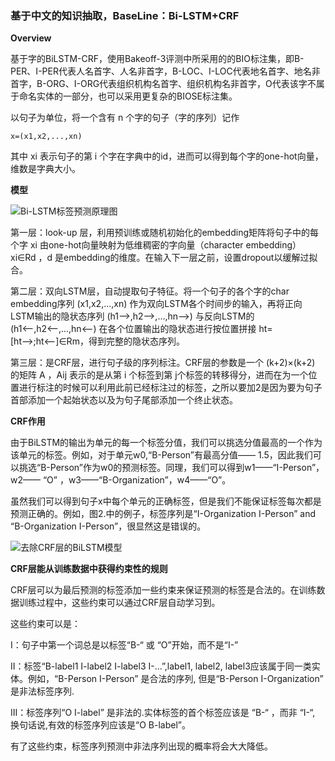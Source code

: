 ### **基于中文的知识抽取，BaseLine：Bi-LSTM+CRF**

**Overview**

基于字的BiLSTM-CRF，使用Bakeoff-3评测中所采用的的BIO标注集，即B-PER、I-PER代表人名首字、人名非首字，B-LOC、I-LOC代表地名首字、地名非首字，B-ORG、I-ORG代表组织机构名首字、组织机构名非首字，O代表该字不属于命名实体的一部分，也可以采用更复杂的BIOSE标注集。

以句子为单位，将一个含有 n 个字的句子（字的序列）记作
	  
`x=(x1,x2,...,xn)`

其中 xi 表示句子的第 i 个字在字典中的id，进而可以得到每个字的one-hot向量，维数是字典大小。

**模型**

![Bi-LSTM标签预测原理图](https://github.com/lvjianxin/Knowledge-extraction/blob/master/img-folder/webp.webp.jpg)


第一层：look-up 层，利用预训练或随机初始化的embedding矩阵将句子中的每个字 xi 由one-hot向量映射为低维稠密的字向量（character embedding）xi∈Rd ，d 是embedding的维度。在输入下一层之前，设置dropout以缓解过拟合。

第二层：双向LSTM层，自动提取句子特征。将一个句子的各个字的char embedding序列 (x1,x2,...,xn) 作为双向LSTM各个时间步的输入，再将正向LSTM输出的隐状态序列 (h1⟶,h2⟶,...,hn⟶) 与反向LSTM的 (h1⟵,h2⟵,...,hn⟵) 在各个位置输出的隐状态进行按位置拼接 ht=[ht⟶;ht⟵]∈Rm，得到完整的隐状态序列。

第三层：是CRF层，进行句子级的序列标注。CRF层的参数是一个 (k+2)×(k+2) 的矩阵 A ，Aij 表示的是从第 i 个标签到第 j个标签的转移得分，进而在为一个位置进行标注的时候可以利用此前已经标注过的标签，之所以要加2是因为要为句子首部添加一个起始状态以及为句子尾部添加一个终止状态。

**CRF作用**

由于BiLSTM的输出为单元的每一个标签分值，我们可以挑选分值最高的一个作为该单元的标签。例如，对于单元w0,“B-Person”有最高分值—— 1.5，因此我们可以挑选“B-Person”作为w0的预测标签。同理，我们可以得到w1——“I-Person”，w2—— “O” ，w3——“B-Organization”，w4——“O”。

虽然我们可以得到句子x中每个单元的正确标签，但是我们不能保证标签每次都是预测正确的。例如，图2.中的例子，标签序列是“I-Organization I-Person” and “B-Organization I-Person”，很显然这是错误的。

![去除CRF层的BiLSTM模型](https://github.com/lvjianxin/Knowledge-extraction/blob/master/img-folder/2.png)


**CRF层能从训练数据中获得约束性的规则**

CRF层可以为最后预测的标签添加一些约束来保证预测的标签是合法的。在训练数据训练过程中，这些约束可以通过CRF层自动学习到。

这些约束可以是：

I：句子中第一个词总是以标签“B-“ 或 “O”开始，而不是“I-”

II：标签“B-label1 I-label2 I-label3 I-…”,label1, label2, label3应该属于同一类实体。例如，“B-Person I-Person” 是合法的序列, 但是“B-Person I-Organization” 是非法标签序列.

III：标签序列“O I-label” 是非法的.实体标签的首个标签应该是 “B-“ ，而非 “I-“, 换句话说,有效的标签序列应该是“O B-label”。

有了这些约束，标签序列预测中非法序列出现的概率将会大大降低。


